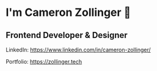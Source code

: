 # I'm Cameron Zollinger 🤘
## Frontend Developer & Designer

LinkedIn: https://www.linkedin.com/in/cameron-zollinger/

Portfolio: https://zollinger.tech
